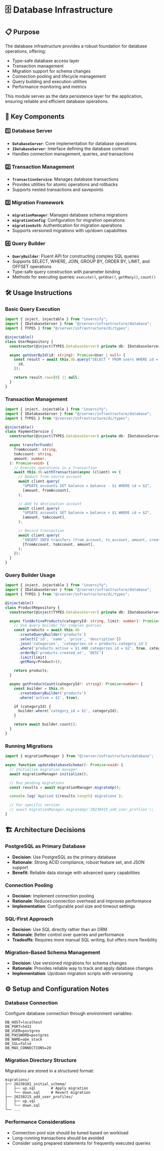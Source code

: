 # 🗄️ Database Infrastructure

## 📋 Purpose

The database infrastructure provides a robust foundation for database operations, offering:

- Type-safe database access layer
- Transaction management
- Migration support for schema changes
- Connection pooling and lifecycle management
- Query building and execution utilities
- Performance monitoring and metrics

This module serves as the data persistence layer for the application, ensuring reliable and efficient database operations.

## 🧩 Key Components

### 1️⃣ Database Server

- **`DatabaseServer`**: Core implementation for database operations
- **`IDatabaseServer`**: Interface defining the database contract
- Handles connection management, queries, and transactions

### 2️⃣ Transaction Management

- **`TransactionService`**: Manages database transactions
- Provides utilities for atomic operations and rollbacks
- Supports nested transactions and savepoints

### 3️⃣ Migration Framework

- **`migrationManager`**: Manages database schema migrations
- **`migrationConfig`**: Configuration for migration operations
- **`migrationAuth`**: Authentication for migration operations
- Supports versioned migrations with up/down capabilities

### 4️⃣ Query Builder

- **`QueryBuilder`**: Fluent API for constructing complex SQL queries
- Supports SELECT, WHERE, JOIN, GROUP BY, ORDER BY, LIMIT, and OFFSET operations
- Type-safe query construction with parameter binding
- Methods for executing queries: `execute()`, `getOne()`, `getMany()`, `count()`

## 🛠️ Usage Instructions

### Basic Query Execution

```typescript
import { inject, injectable } from "inversify";
import { IDatabaseServer } from "@/server/infrastructure/database";
import { TYPES } from "@/server/infrastructure/di/types";

@injectable()
class UserRepository {
  constructor(@inject(TYPES.DatabaseServer) private db: IDatabaseServer) {}

  async getUserById(id: string): Promise<User | null> {
    const result = await this.db.query("SELECT * FROM users WHERE id = $1", [
      id,
    ]);

    return result.rows[0] || null;
  }
}
```

### Transaction Management

```typescript
import { inject, injectable } from "inversify";
import { IDatabaseServer } from "@/server/infrastructure/database";
import { TYPES } from "@/server/infrastructure/di/types";

@injectable()
class PaymentService {
  constructor(@inject(TYPES.DatabaseServer) private db: IDatabaseServer) {}

  async transferFunds(
    fromAccount: string,
    toAccount: string,
    amount: number,
  ): Promise<void> {
    // Execute operations in a transaction
    await this.db.withTransaction(async (client) => {
      // Deduct from source account
      await client.query(
        "UPDATE accounts SET balance = balance - $1 WHERE id = $2",
        [amount, fromAccount],
      );

      // Add to destination account
      await client.query(
        "UPDATE accounts SET balance = balance + $1 WHERE id = $2",
        [amount, toAccount],
      );

      // Record transaction
      await client.query(
        "INSERT INTO transfers (from_account, to_account, amount, created_at) VALUES ($1, $2, $3, NOW())",
        [fromAccount, toAccount, amount],
      );
    });
  }
}
```

### Query Builder Usage

```typescript
import { inject, injectable } from "inversify";
import { IDatabaseServer } from "@/server/infrastructure/database";
import { TYPES } from "@/server/infrastructure/di/types";

@injectable()
class ProductRepository {
  constructor(@inject(TYPES.DatabaseServer) private db: IDatabaseServer) {}

  async findActiveProducts(categoryId: string, limit: number): Promise<Product[]> {
    // Use query builder for complex queries
    const products = await this.db
      .createQueryBuilder('products')
      .select(['id', 'name', 'price', 'description'])
      .join('categories', 'categories.id = products.category_id')
      .where('products.active = $1 AND categories.id = $2', true, categoryId)
      .orderBy('products.created_at', 'DESC')
      .limit(limit)
      .getMany<Product>();

    return products;
  }

  async getProductCount(categoryId?: string): Promise<number> {
    const builder = this.db
      .createQueryBuilder('products')
      .where('active = $1', true);

    if (categoryId) {
      builder.where('category_id = $1', categoryId);
    }

    return await builder.count();
  }
}
```

### Running Migrations

```typescript
import { migrationManager } from "@/server/infrastructure/database";

async function updateDatabaseSchema(): Promise<void> {
  // Initialize migration manager
  await migrationManager.initialize();

  // Run pending migrations
  const results = await migrationManager.migrateUp();

  console.log(`Applied ${results.length} migrations`);

  // For specific version
  // await migrationManager.migrateUp('20230415_add_user_profiles');
}
```

## 🏗️ Architecture Decisions

### PostgreSQL as Primary Database

- **Decision**: Use PostgreSQL as the primary database
- **Rationale**: Strong ACID compliance, robust feature set, and JSON support
- **Benefit**: Reliable data storage with advanced query capabilities

### Connection Pooling

- **Decision**: Implement connection pooling
- **Rationale**: Reduces connection overhead and improves performance
- **Implementation**: Configurable pool size and timeout settings

### SQL-First Approach

- **Decision**: Use SQL directly rather than an ORM
- **Rationale**: Better control over queries and performance
- **Tradeoffs**: Requires more manual SQL writing, but offers more flexibility

### Migration-Based Schema Management

- **Decision**: Use versioned migrations for schema changes
- **Rationale**: Provides reliable way to track and apply database changes
- **Implementation**: Up/down migration scripts with versioning

## ⚙️ Setup and Configuration Notes

### Database Connection

Configure database connection through environment variables:

```
DB_HOST=localhost
DB_PORT=5432
DB_USER=postgres
DB_PASSWORD=postgres
DB_NAME=abe_stack
DB_SSL=false
DB_MAX_CONNECTIONS=20
```

### Migration Directory Structure

Migrations are stored in a structured format:

```
migrations/
├── 20230101_initial_schema/
│   ├── up.sql       # Apply migration
│   └── down.sql     # Revert migration
├── 20230215_add_user_profiles/
│   ├── up.sql
│   └── down.sql
└── ...
```

### Performance Considerations

- Connection pool size should be tuned based on workload
- Long-running transactions should be avoided
- Consider using prepared statements for frequently executed queries

